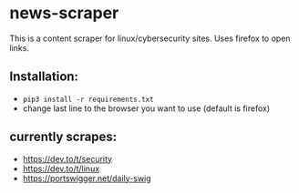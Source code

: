 # news-scraper

This is a content scraper for linux/cybersecurity sites.  Uses firefox to open links.

## Installation:
- `pip3 install -r requirements.txt`
- change last line to the browser you want to use (default is firefox)

## currently scrapes:
- https://dev.to/t/security
- https://dev.to/t/linux
- https://portswigger.net/daily-swig
